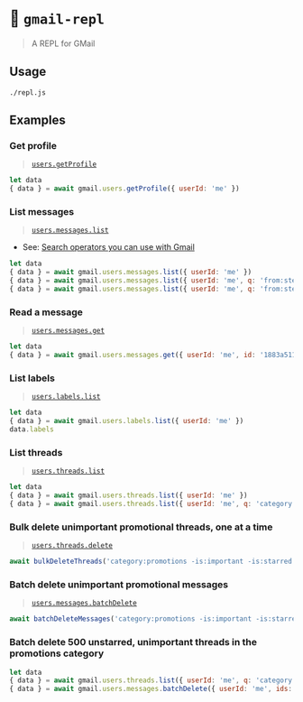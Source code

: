# 🔁 `gmail-repl`

> A REPL for GMail

## Usage
```shell
./repl.js
```

## Examples

### Get profile
> [`users.getProfile`](https://developers.google.com/gmail/api/reference/rest/v1/users/getProfile)

```javascript
let data
{ data } = await gmail.users.getProfile({ userId: 'me' })
```

### List messages
> [`users.messages.list`](https://developers.google.com/gmail/api/reference/rest/v1/users.messages/list)

- See: [Search operators you can use with Gmail](https://support.google.com/mail/answer/7190?hl=en)

```javascript
let data
{ data } = await gmail.users.messages.list({ userId: 'me' })
{ data } = await gmail.users.messages.list({ userId: 'me', q: 'from:stevewinton@gmail.com' })
{ data } = await gmail.users.messages.list({ userId: 'me', q: 'from:stevewinton@gmail.com is:unread after:2023/05/19' })
```

### Read a message
> [`users.messages.get`](https://developers.google.com/gmail/api/reference/rest/v1/users.messages/get)

```javascript
let data
{ data } = await gmail.users.messages.get({ userId: 'me', id: '1883a5111e8ef47c' })
```

### List labels
> [`users.labels.list`](https://developers.google.com/gmail/api/reference/rest/v1/users.labels/list)

```javascript
let data
{ data } = await gmail.users.labels.list({ userId: 'me' })
data.labels
```

### List threads
> [`users.threads.list`](https://developers.google.com/gmail/api/reference/rest/v1/users.threads/list)

```javascript
let data
{ data } = await gmail.users.threads.list({ userId: 'me' })
{ data } = await gmail.users.threads.list({ userId: 'me', q: 'category:promotions -is:important -is:starred', maxResults: 500 })
```

### Bulk delete unimportant promotional threads, one at a time
> [`users.threads.delete`](https://developers.google.com/gmail/api/reference/rest/v1/users.threads/delete)

```javascript
await bulkDeleteThreads('category:promotions -is:important -is:starred')
```

### Batch delete unimportant promotional messages
> [`users.messages.batchDelete`](https://developers.google.com/gmail/api/reference/rest/v1/users.messages/batchDelete)

```javascript
await batchDeleteMessages('category:promotions -is:important -is:starred')
```

### Batch delete 500 unstarred, unimportant threads in the promotions category
```javascript
let data
{ data } = await gmail.users.threads.list({ userId: 'me', q: 'category:promotions -is:important -is:starred', maxResults: 500 })
{ data } = await gmail.users.messages.batchDelete({ userId: 'me', ids: data.threads.map(thread => thread.id) })
```
